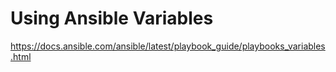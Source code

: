 # Using Ansible Variables

https://docs.ansible.com/ansible/latest/playbook_guide/playbooks_variables.html
